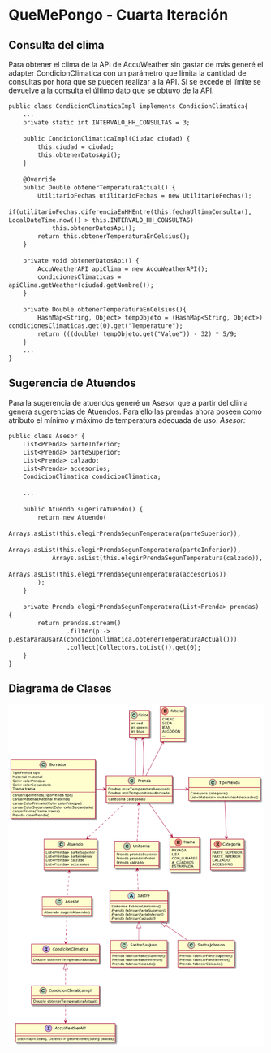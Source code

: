 # QueMePongo - Cuarta Iteración
## Consulta del clima
Para obtener el clima de la API de AccuWeather sin gastar de más generé el adapter CondicionClimatica con un parámetro que limita la cantidad de consultas por hora que se pueden realizar a la API. Si se excede el límite se devuelve a la consulta el último dato que se obtuvo de la API.
```
public class CondicionClimaticaImpl implements CondicionClimatica{
	...
	private static int INTERVALO_HH_CONSULTAS = 3;
	
	public CondicionClimaticaImpl(Ciudad ciudad) {
		this.ciudad = ciudad;
		this.obtenerDatosApi();
	}
	
	@Override
	public Double obtenerTemperaturaActual() {
		UtilitarioFechas utilitarioFechas = new UtilitarioFechas();
		if(utilitarioFechas.diferenciaEnHHEntre(this.fechaUltimaConsulta(), LocalDateTime.now()) > this.INTERVALO_HH_CONSULTAS)
			this.obtenerDatosApi();
		return this.obtenerTemperaturaEnCelsius();
	}
	
	private void obtenerDatosApi() {
		AccuWeatherAPI apiClima = new AccuWeatherAPI();
		condicionesClimaticas = apiClima.getWeather(ciudad.getNombre());
	}
	
	private Double obtenerTemperaturaEnCelsius(){
		HashMap<String, Object> tempObjeto = (HashMap<String, Object>) condicionesClimaticas.get(0).get("Temperature");
		return (((double) tempObjeto.get("Value")) - 32) * 5/9; 
	}
	...
}
```
## Sugerencia de Atuendos
Para la sugerencia de atuendos generé un Asesor que a partir del clima genera sugerencias de Atuendos. Para ello las prendas ahora poseen como atributo el mínimo y máximo de temperatura adecuada de uso.
_Asesor:_
```
public class Asesor {
	List<Prenda> parteInferior;
	List<Prenda> parteSuperior;
	List<Prenda> calzado;
	List<Prenda> accesorios;
	CondicionClimatica condicionClimatica;
	
	...
	
	public Atuendo sugerirAtuendo() {
		return new Atuendo(
			Arrays.asList(this.elegirPrendaSegunTemperatura(parteSuperior)), 
			Arrays.asList(this.elegirPrendaSegunTemperatura(parteInferior)), 
			Arrays.asList(this.elegirPrendaSegunTemperatura(calzado)), 
			Arrays.asList(this.elegirPrendaSegunTemperatura(accesorios))
		);
	}
	
	private Prenda elegirPrendaSegunTemperatura(List<Prenda> prendas) {
		return prendas.stream()
				.filter(p -> p.estaParaUsarA(condicionClimatica.obtenerTemperaturaActual()))
				.collect(Collectors.toList()).get(0);
	}
}
```
## Diagrama de Clases
![Diagrama de clases](https://raw.githubusercontent.com/nicolas-m-gomez/QueMePongo/master/diagrama%20de%20clases%20-%20entrega%204.png)

<!--stackedit_data:
eyJoaXN0b3J5IjpbLTE1ODU5OTM2MjBdfQ==
-->